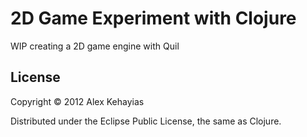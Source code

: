 # 2D Game Experiment with Clojure

WIP creating a 2D game engine with Quil

## License

Copyright © 2012 Alex Kehayias

Distributed under the Eclipse Public License, the same as Clojure.
